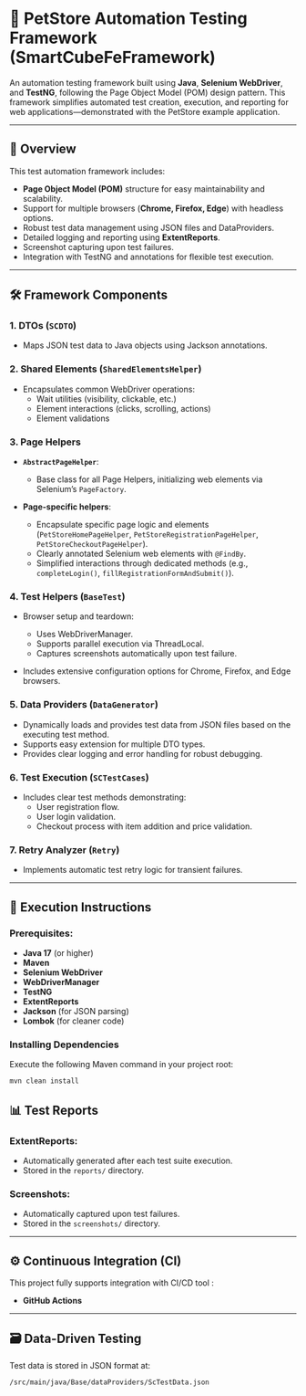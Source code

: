# 🐾 PetStore Automation Testing Framework (SmartCubeFeFramework)

An automation testing framework built using **Java**, **Selenium WebDriver**, and **TestNG**, following the Page Object Model (POM) design pattern. This framework simplifies automated test creation, execution, and reporting for web applications—demonstrated with the PetStore example application.

---

## 🚀 Overview

This test automation framework includes:

- **Page Object Model (POM)** structure for easy maintainability and scalability.
- Support for multiple browsers (**Chrome, Firefox, Edge**) with headless options.
- Robust test data management using JSON files and DataProviders.
- Detailed logging and reporting using **ExtentReports**.
- Screenshot capturing upon test failures.
- Integration with TestNG and annotations for flexible test execution.

---

## 🛠️ Framework Components

### **1. DTOs (`SCDTO`)**
- Maps JSON test data to Java objects using Jackson annotations.

### **2. Shared Elements (`SharedElementsHelper`)**
- Encapsulates common WebDriver operations:
  - Wait utilities (visibility, clickable, etc.)
  - Element interactions (clicks, scrolling, actions)
  - Element validations

### **3. Page Helpers**
- **`AbstractPageHelper`**:
  - Base class for all Page Helpers, initializing web elements via Selenium’s `PageFactory`.

- **Page-specific helpers**:
  - Encapsulate specific page logic and elements (`PetStoreHomePageHelper`, `PetStoreRegistrationPageHelper`, `PetStoreCheckoutPageHelper`).
  - Clearly annotated Selenium web elements with `@FindBy`.
  - Simplified interactions through dedicated methods (e.g., `completeLogin()`, `fillRegistrationFormAndSubmit()`).

### **4. Test Helpers (`BaseTest`)**
- Browser setup and teardown:
  - Uses WebDriverManager.
  - Supports parallel execution via ThreadLocal.
  - Captures screenshots automatically upon test failure.

- Includes extensive configuration options for Chrome, Firefox, and Edge browsers.

### **5. Data Providers (`DataGenerator`)**
- Dynamically loads and provides test data from JSON files based on the executing test method.
- Supports easy extension for multiple DTO types.
- Provides clear logging and error handling for robust debugging.

### **6. Test Execution (`SCTestCases`)**
- Includes clear test methods demonstrating:
  - User registration flow.
  - User login validation.
  - Checkout process with item addition and price validation.

### **7. Retry Analyzer (`Retry`)**
- Implements automatic test retry logic for transient failures.

---

## 🚦 Execution Instructions

### **Prerequisites:**

- **Java 17** (or higher)
- **Maven**
- **Selenium WebDriver**
- **WebDriverManager**
- **TestNG**
- **ExtentReports**
- **Jackson** (for JSON parsing)
- **Lombok** (for cleaner code)

### **Installing Dependencies**

Execute the following Maven command in your project root:

```shell
mvn clean install
```

## 📊 Test Reports

### ExtentReports:
- Automatically generated after each test suite execution.
- Stored in the `reports/` directory.

### Screenshots:
- Automatically captured upon test failures.
- Stored in the `screenshots/` directory.

---

## ⚙️ Continuous Integration (CI)

This project fully supports integration with CI/CD tool :

- **GitHub Actions**

---

## 🗃️ Data-Driven Testing

Test data is stored in JSON format at:

```shell
/src/main/java/Base/dataProviders/ScTestData.json

